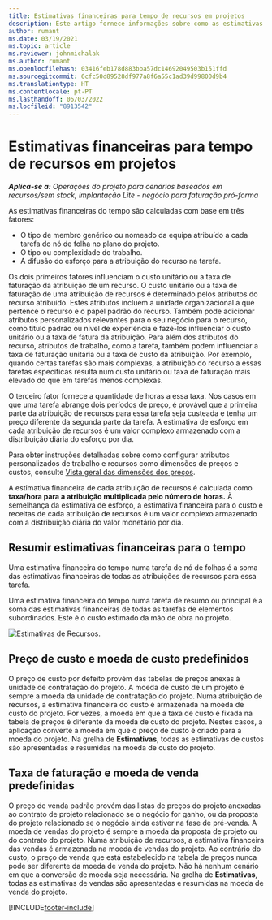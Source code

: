 ```yaml
---
title: Estimativas financeiras para tempo de recursos em projetos
description: Este artigo fornece informações sobre como as estimativas financeiras para o tempo são calculadas.
author: rumant
ms.date: 03/19/2021
ms.topic: article
ms.reviewer: johnmichalak
ms.author: rumant
ms.openlocfilehash: 03416feb178d883bba57dc14692049503b151ffd
ms.sourcegitcommit: 6cfc50d89528df977a8f6a55c1ad39d99800d9b4
ms.translationtype: HT
ms.contentlocale: pt-PT
ms.lasthandoff: 06/03/2022
ms.locfileid: "8913542"
---
```

# <a name="financial-estimates-for-resource-time-on-projects"></a>Estimativas financeiras para tempo de recursos em projetos

_**Aplica-se a:** Operações do projeto para cenários baseados em recursos/sem stock, implantação Lite - negócio para faturação pró-forma_

As estimativas financeiras do tempo são calculadas com base em três fatores: 

- O tipo de membro genérico ou nomeado da equipa atribuído a cada tarefa do nó de folha no plano do projeto. 
- O tipo ou complexidade do trabalho.
- A difusão do esforço para a atribuição do recurso na tarefa. 

Os dois primeiros fatores influenciam o custo unitário ou a taxa de faturação da atribuição de um recurso. O custo unitário ou a taxa de faturação de uma atribuição de recursos é determinado pelos atributos do recurso atribuído. Estes atributos incluem a unidade organizacional a que pertence o recurso e o papel padrão do recurso. Também pode adicionar atributos personalizados relevantes para o seu negócio para o recurso, como título padrão ou nível de experiência e fazê-los influenciar o custo unitário ou a taxa de fatura da atribuição.
Para além dos atributos do recurso, atributos de trabalho, como a tarefa, também podem influenciar a taxa de faturação unitária ou a taxa de custo da atribuição. Por exemplo, quando certas tarefas são mais complexas, a atribuição do recurso a essas tarefas específicas resulta num custo unitário ou taxa de faturação mais elevado do que em tarefas menos complexas.   

O terceiro fator fornece a quantidade de horas a essa taxa. Nos casos em que uma tarefa abrange dois períodos de preço, é provável que a primeira parte da atribuição de recursos para essa tarefa seja custeada e tenha um preço diferente da segunda parte da tarefa. A estimativa de esforço em cada atribuição de recursos é um valor complexo armazenado com a distribuição diária do esforço por dia.

Para obter instruções detalhadas sobre como configurar atributos personalizados de trabalho e recursos como dimensões de preços e custos, consulte [Vista geral das dimensões dos preços](../pricing-costing/pricing-dimensions-overview.md).

A estimativa financeira de cada atribuição de recursos é calculada como **taxa/hora para a atribuição multiplicada pelo número de horas.**  À semelhança da estimativa de esforço, a estimativa financeira para o custo e receitas de cada atribuição de recursos é um valor complexo armazenado com a distribuição diária do valor monetário por dia. 

## <a name="summarizing-financial-estimates-for-time"></a>Resumir estimativas financeiras para o tempo
Uma estimativa financeira do tempo numa tarefa de nó de folhas é a soma das estimativas financeiras de todas as atribuições de recursos para essa tarefa.

Uma estimativa financeira do tempo numa tarefa de resumo ou principal é a soma das estimativas financeiras de todas as tarefas de elementos subordinados. Este é o custo estimado da mão de obra no projeto. 

![Estimativas de Recursos.](./media/navigation12.png)

## <a name="default-cost-price-and-cost-currency"></a>Preço de custo e moeda de custo predefinidos

O preço de custo por defeito provém das tabelas de preços anexas à unidade de contratação do projeto. A moeda de custo de um projeto é sempre a moeda da unidade de contratação do projeto. Numa atribuição de recursos, a estimativa financeira do custo é armazenada na moeda de custo do projeto. Por vezes, a moeda em que a taxa de custo é fixada na tabela de preços é diferente da moeda de custo do projeto. Nestes casos, a aplicação converte a moeda em que o preço de custo é criado para a moeda do projeto. Na grelha de **Estimativas**, todas as estimativas de custos são apresentadas e resumidas na moeda de custo do projeto. 

## <a name="default-bill-rate-and-sales-currency"></a>Taxa de faturação e moeda de venda predefinidas

O preço de venda padrão provém das listas de preços do projeto anexadas ao contrato de projeto relacionado se o negócio for ganho, ou da proposta do projeto relacionado se o negócio ainda estiver na fase de pré-venda. A moeda de vendas do projeto é sempre a moeda da proposta de projeto ou do contrato do projeto. Numa atribuição de recursos, a estimativa financeira das vendas é armazenada na moeda de vendas do projeto. Ao contrário do custo, o preço de venda que está estabelecido na tabela de preços nunca pode ser diferente da moeda de venda do projeto. Não há nenhum cenário em que a conversão de moeda seja necessária. Na grelha de **Estimativas**, todas as estimativas de vendas são apresentadas e resumidas na moeda de venda do projeto. 

[!INCLUDE[footer-include](../includes/footer-banner.md)]
